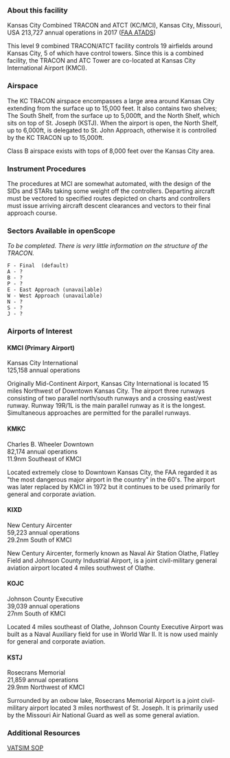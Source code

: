 ### About this facility
Kansas City Combined TRACON and ATCT (KC/MCI), Kansas City, Missouri, USA
213,727 annual operations in 2017 (<a href="https://aspm.faa.gov/opsnet/sys/Tracon.asp" target="_blank">FAA ATADS</a>)

This level 9 combined TRACON/ATCT facility controls 19 airfields around Kansas City, 5 of which have control towers. Since this is a combined facility, the TRACON and ATC Tower are co-located at Kansas City International Airport (KMCI).

### Airspace
The KC TRACON airspace encompasses a large area around Kansas City extending from the surface up to 15,000 feet. It also contains two shelves; The South Shelf, from the surface up to 5,000ft, and the North Shelf, which sits on top of St. Joseph (KSTJ). When the airport is open, the North Shelf, up to 6,000ft, is delegated to St. John Approach, otherwise it is controlled by the KC TRACON up to 15,000ft.

Class B airspace exists with tops of 8,000 feet over the Kansas City area.

### Instrument Procedures
The procedures at MCI are somewhat automated, with the design of the SIDs and STARs taking some weight off the controllers. Departing aircraft must be vectored to specified routes depicted on charts and controllers must issue arriving aircraft descent clearances and vectors to their final approach course.

### Sectors Available in openScope
_To be completed. There is very little information on the structure of the TRACON._
```
F - Final  (default)
A - ?
B - ?
P - ?
E - East Approach (unavailable)
W - West Approach (unavailable)
N - ?
S - ?
J - ?
```

### Airports of Interest

#### KMCI (Primary Airport)
Kansas City International  
125,158 annual operations

Originally Mid-Continent Airport, Kansas City International is located 15 miles Northwest of Downtown Kansas City. The airport three runways consisting of two parallel north/south runways
and a crossing east/west runway. Runway 19R/1L is the main parallel runway as it is the longest. Simultaneous approaches are permitted for the parallel runways.

#### KMKC
Charles B. Wheeler Downtown  
82,174 annual operations  
11.9nm Southeast of KMCI

Located extremely close to Downtown Kansas City, the FAA regarded it as "the most dangerous major airport in the country" in the 60's. The airport was later replaced by KMCI in 1972 but it continues to be used primarily for general and corporate aviation.

#### KIXD
New Century Aircenter  
59,223 annual operations  
29.2nm South of KMCI

New Century Aircenter, formerly known as Naval Air Station Olathe, Flatley Field and Johnson County Industrial Airport, is a joint civil-military general aviation airport located 4 miles southwest of Olathe.

#### KOJC
Johnson County Executive  
39,039 annual operations  
27nm South of KMCI

Located 4 miles southeast of Olathe, Johnson County Executive Airport was built as a Naval Auxiliary field for use in World War II. It is now used mainly for general and corporate aviation.

#### KSTJ
Rosecrans Memorial  
21,859 annual operations  
29.9nm Northwest of KMCI

Surrounded by an oxbow lake, Rosecrans Memorial Airport is a joint civil-military airport located 3 miles northwest of St. Joseph. It is primarily used by the Missouri Air National Guard as well as some general aviation.

### Additional Resources
<a href="http://kcartcc.com/open/7" target="_blank">VATSIM SOP</a>
